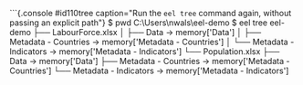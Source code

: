 
```{.console #id110tree caption="Run the `eel tree` command again, without passing an explicit path"}
$ pwd
C:\Users\nwals\eel-demo
$ eel tree
eel-demo
├── LabourForce.xlsx
│   ├── Data                  → memory['Data']
│   ├── Metadata - Countries  → memory['Metadata - Countries']
│   └── Metadata - Indicators → memory['Metadata - Indicators']
└── Population.xlsx
    ├── Data                  → memory['Data']
    ├── Metadata - Countries  → memory['Metadata - Countries']
    └── Metadata - Indicators → memory['Metadata - Indicators']
```
